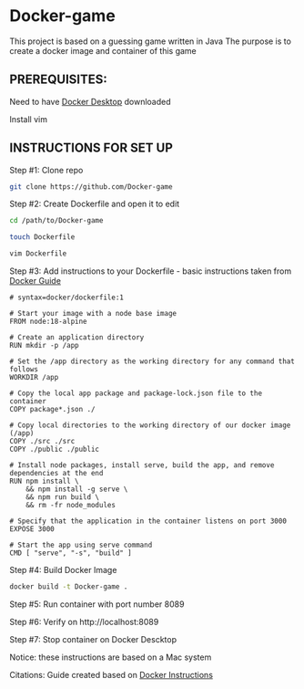 # Docker-game
This project is based on a guessing game written in Java 
The purpose is to create a docker image and container of this game 

## PREREQUISITES: 
Need to have [Docker Desktop](https://www.docker.com/products/docker-desktop/) downloaded 

Install vim 

## INSTRUCTIONS FOR SET UP 
Step #1: Clone repo
```bash 
git clone https://github.com/Docker-game
```
Step #2: Create Dockerfile and open it to edit 

```bash 
cd /path/to/Docker-game

touch Dockerfile

vim Dockerfile
```
Step #3: Add instructions to your Dockerfile - basic instructions taken from [Docker Guide](https://docs.docker.com/get-started/run-your-own-container/?uuid=35125792-A2C8-4F82-972B-45DC61E614F9)

```
# syntax=docker/dockerfile:1

# Start your image with a node base image
FROM node:18-alpine

# Create an application directory
RUN mkdir -p /app

# Set the /app directory as the working directory for any command that follows
WORKDIR /app

# Copy the local app package and package-lock.json file to the container
COPY package*.json ./

# Copy local directories to the working directory of our docker image (/app)
COPY ./src ./src
COPY ./public ./public

# Install node packages, install serve, build the app, and remove dependencies at the end
RUN npm install \
    && npm install -g serve \
    && npm run build \
    && rm -fr node_modules

# Specify that the application in the container listens on port 3000
EXPOSE 3000

# Start the app using serve command
CMD [ "serve", "-s", "build" ]
```
Step #4: Build Docker Image
```bash 
docker build -t Docker-game .
```
Step #5: Run container with port number 8089

Step #6: Verify on  http://localhost:8089

Step #7: Stop container on Docker Descktop 

Notice: these instructions are based on a Mac system 

Citations: Guide created based on [Docker Instructions](https://docs.docker.com/get-started/run-your-own-container/?uuid=35125792-A2C8-4F82-972B-45DC61E614F9) 


